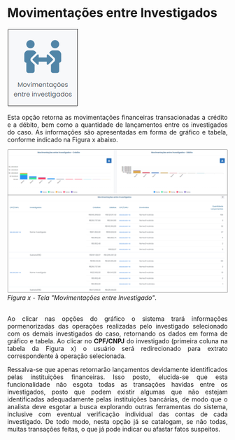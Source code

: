 # Movimentações entre Investigados

![](img/MovEntre.png)<br>

<p style="text-align: justify;">Esta opção retorna as movimentações financeiras transacionadas a crédito e a débito, bem como a quantidade de lançamentos entre os investigados do caso. As informações são apresentadas em forma de gráfico e tabela, conforme indicado na Figura x abaixo.</p>

![](img/TelaMovimentaçõesEntreInvestigados.png)<br>
*Figura x - Tela "Movimentações entre Investigado"*. <br><br>

<p style="text-align: justify;">Ao clicar nas opções do gráfico o sistema trará informações pormenorizadas das operações realizadas pelo investigado selecionado com os demais investigados do caso, retornando os dados em forma de gráfico e tabela. Ao clicar no <strong>CPF/CNPJ</strong> do investigado (primeira coluna na tabela da Figura x) o usuário será redirecionado 
para extrato correspondente à operação selecionada.</p>

<p style="text-align: justify;">Ressalva-se que apenas retornarão lançamentos devidamente identificados pelas instituições financeiras. Isso posto, elucida-se que esta funcionalidade não esgota todas as transações havidas entre os investigados, posto que podem existir algumas que não estejam identificadas adequadamente pelas instituições bancárias, de modo que o analista deve esgotar a busca explorando outras ferramentas do sistema, inclusive com eventual verificação individual das contas de cada investigado. De todo modo, nesta opção já se catalogam, se não todas, muitas transações feitas, o que já pode indicar ou afastar fatos suspeitos. </p>
